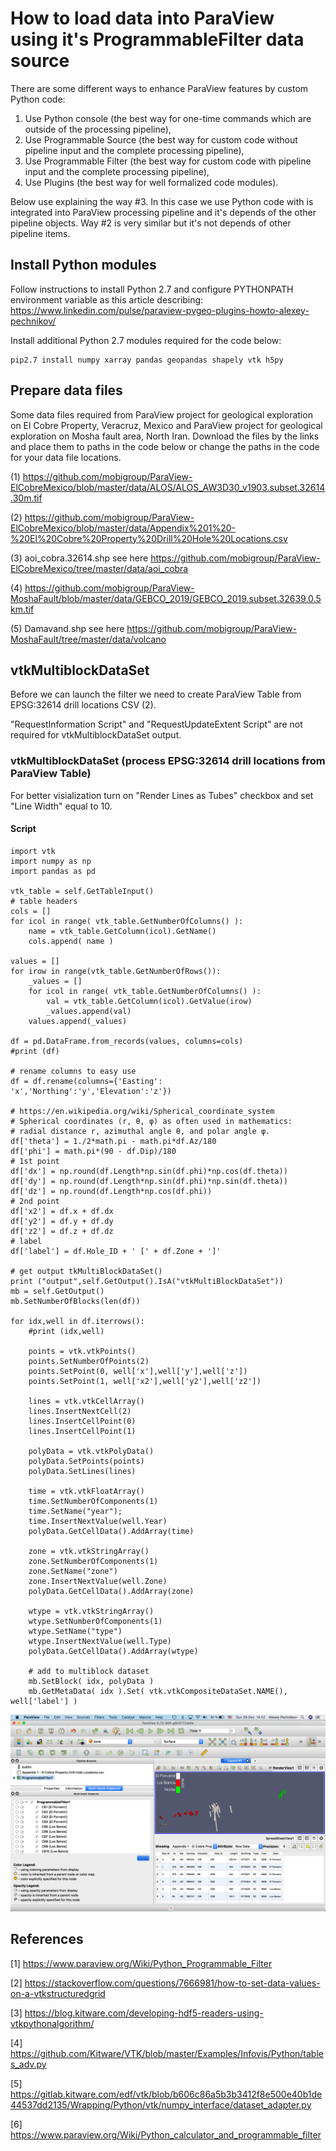 # How to load data into ParaView using it's ProgrammableFilter data source

There are some different ways to enhance ParaView features by custom Python code:

1. Use Python console (the best way for one-time commands which are outside of the processing pipeline),
2. Use Programmable Source (the best way for custom code without pipeline input and the complete processing pipeline),
3. Use Programmable Filter (the best way for custom code with pipeline input and the complete processing pipeline),
4. Use Plugins (the best way for well formalized code modules).

Below use explaining the way #3. In this case we use Python code with is integrated into ParaView processing pipeline and it's depends of the other pipeline objects. Way #2 is very similar but it's not depends of other pipeline items.

## Install Python modules

Follow instructions to install Python 2.7 and configure PYTHONPATH environment variable as this article describing:
https://www.linkedin.com/pulse/paraview-pvgeo-plugins-howto-alexey-pechnikov/

Install additional Python 2.7 modules required for the code below:
```
pip2.7 install numpy xarray pandas geopandas shapely vtk h5py
```

## Prepare data files

Some data files required from ParaView project for geological exploration on El Cobre Property, Veracruz, Mexico and ParaView project for geological exploration on Mosha fault area, North Iran. Download the files by the links and place them to paths in the code below or change the paths in the code for your data file locations.

(1) https://github.com/mobigroup/ParaView-ElCobreMexico/blob/master/data/ALOS/ALOS_AW3D30_v1903.subset.32614.30m.tif

(2) https://github.com/mobigroup/ParaView-ElCobreMexico/blob/master/data/Appendix%201%20-%20El%20Cobre%20Property%20Drill%20Hole%20Locations.csv

(3) aoi_cobra.32614.shp see here https://github.com/mobigroup/ParaView-ElCobreMexico/tree/master/data/aoi_cobra

(4) https://github.com/mobigroup/ParaView-MoshaFault/blob/master/data/GEBCO_2019/GEBCO_2019.subset.32639.0.5km.tif

(5) Damavand.shp see here https://github.com/mobigroup/ParaView-MoshaFault/tree/master/data/volcano

## vtkMultiblockDataSet

Before we can launch the filter we need to create ParaView Table from EPSG:32614 drill locations CSV (2).

"RequestInformation Script" and "RequestUpdateExtent Script" are not required for vtkMultiblockDataSet output.

### vtkMultiblockDataSet (process EPSG:32614 drill locations from ParaView Table)

For better visialization turn on "Render Lines as Tubes" checkbox and set "Line Width" equal to 10.

#### Script
```
import vtk
import numpy as np
import pandas as pd

vtk_table = self.GetTableInput()
# table headers
cols = []
for icol in range( vtk_table.GetNumberOfColumns() ):
    name = vtk_table.GetColumn(icol).GetName()
    cols.append( name )

values = []
for irow in range(vtk_table.GetNumberOfRows()):
    _values = []
    for icol in range( vtk_table.GetNumberOfColumns() ):
        val = vtk_table.GetColumn(icol).GetValue(irow)
        _values.append(val)
    values.append(_values)

df = pd.DataFrame.from_records(values, columns=cols)
#print (df)

# rename columns to easy use
df = df.rename(columns={'Easting': 'x','Northing':'y','Elevation':'z'})

# https://en.wikipedia.org/wiki/Spherical_coordinate_system
# Spherical coordinates (r, θ, φ) as often used in mathematics:
# radial distance r, azimuthal angle θ, and polar angle φ. 
df['theta'] = 1./2*math.pi - math.pi*df.Az/180
df['phi'] = math.pi*(90 - df.Dip)/180
# 1st point
df['dx'] = np.round(df.Length*np.sin(df.phi)*np.cos(df.theta))
df['dy'] = np.round(df.Length*np.sin(df.phi)*np.sin(df.theta))
df['dz'] = np.round(df.Length*np.cos(df.phi))
# 2nd point
df['x2'] = df.x + df.dx
df['y2'] = df.y + df.dy
df['z2'] = df.z + df.dz
# label
df['label'] = df.Hole_ID + ' [' + df.Zone + ']'

# get output tkMultiBlockDataSet()
print ("output",self.GetOutput().IsA("vtkMultiBlockDataSet"))
mb = self.GetOutput()
mb.SetNumberOfBlocks(len(df))

for idx,well in df.iterrows():
    #print (idx,well)
    
    points = vtk.vtkPoints()
    points.SetNumberOfPoints(2)
    points.SetPoint(0, well['x'],well['y'],well['z'])
    points.SetPoint(1, well['x2'],well['y2'],well['z2'])
    
    lines = vtk.vtkCellArray()
    lines.InsertNextCell(2)
    lines.InsertCellPoint(0)
    lines.InsertCellPoint(1)
    
    polyData = vtk.vtkPolyData()
    polyData.SetPoints(points)
    polyData.SetLines(lines)

    time = vtk.vtkFloatArray()
    time.SetNumberOfComponents(1)
    time.SetName("year");
    time.InsertNextValue(well.Year)
    polyData.GetCellData().AddArray(time)
    
    zone = vtk.vtkStringArray()
    zone.SetNumberOfComponents(1)
    zone.SetName("zone")
    zone.InsertNextValue(well.Zone)
    polyData.GetCellData().AddArray(zone)

    wtype = vtk.vtkStringArray()
    wtype.SetNumberOfComponents(1)
    wtype.SetName("type")
    wtype.InsertNextValue(well.Type)
    polyData.GetCellData().AddArray(wtype)
    
    # add to multiblock dataset
    mb.SetBlock( idx, polyData )
    mb.GetMetaData( idx ).Set( vtk.vtkCompositeDataSet.NAME(), well['label'] )
```
![ParaView ProgrammableFilter MultiblockDataSet2](ParaView_ProgrammableFilter_MultiblockDataSet.jpg)

## References

[1] https://www.paraview.org/Wiki/Python_Programmable_Filter

[2] https://stackoverflow.com/questions/7666981/how-to-set-data-values-on-a-vtkstructuredgrid

[3] https://blog.kitware.com/developing-hdf5-readers-using-vtkpythonalgorithm/

[4] https://github.com/Kitware/VTK/blob/master/Examples/Infovis/Python/tables_adv.py

[5] https://gitlab.kitware.com/edf/vtk/blob/b606c86a5b3b3412f8e500e40b1de44537dd2135/Wrapping/Python/vtk/numpy_interface/dataset_adapter.py

[6] https://www.paraview.org/Wiki/Python_calculator_and_programmable_filter
